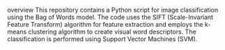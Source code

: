 overview
This repository contains a Python script for image classification using the Bag of Words model. The code uses the SIFT (Scale-Invariant Feature Transform) algorithm for feature extraction and employs the k-means clustering algorithm to create visual word descriptors. The classification is performed using Support Vector Machines (SVM).

